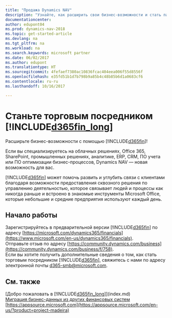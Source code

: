 ```yaml
---
title: "Продажа Dynamics NAV"
description: "Узнайте, как расширить свои бизнес-возможности и стать партнером Майкрософт и реселлером Dynamics NAV."
documentationcenter: 
author: edupont04
ms.prod: dynamics-nav-2018
ms.topic: get-started-article
ms.devlang: na
ms.tgt_pltfrm: na
ms.workload: na
ms.search.keywords: microsoft partner
ms.date: 06/02/2017
ms.author: edupont
ms.translationtype: HT
ms.sourcegitcommit: 4fefaef7380ac10836fcac404eea006f55d8556f
ms.openlocfilehash: e35fd51b1d7b798b9a85b4c48b85b6d1a0683cf6
ms.contentlocale: ru-ru
ms.lasthandoff: 10/16/2017

---
```

# <a name="become-a-reseller-of-included365finlongincludesd365finlongmdmd"></a>Станьте торговым посредником [!INCLUDE[d365fin_long](includes/d365fin_long_md.md)]
Расширьте бизнес-возможности с помощью [!INCLUDE[d365fin](includes/d365fin_md.md)]!  

Если вы специализируетесь на облачных решениях, Office 365, SharePoint, промышленных решениях, аналитике, ERP, CRM, ПО учета или ПО оптимизации бизнес-процессов, Dynamics NAV — новая возможность для вас.   

[!INCLUDE[d365fin](includes/d365fin_md.md)] может помочь развить и углубить связи с клиентами благодаря возможности предоставления сквозного решения по управлению деятельностью, которое связывает людей и процессы как никогда раньше и встроено в знакомые инструменты Microsoft Office, которые небольшие и средние предприятия используют каждый день.  

## <a name="get-started"></a>Начало работы
Зарегистрируйтесь в предварительной версии [!INCLUDE[d365fin](includes/d365fin_md.md)] по адресу [https://microsoft.com/dynamics365/financials](https://www.microsoft.com/en-us/dynamics365/financials).  
Отправьте отзыв по адресу [https://community.dynamics.com/business](https://community.dynamics.com/business/f/758).  
Если вы хотите получить дополнительные сведения о том, как стать торговым посредником [!INCLUDE[d365fin](includes/d365fin_md.md)], свяжитесь с нами по адресу электронной почты [d365-smb@microsoft.com](mailto:d365-smb@microsoft.com).  

## <a name="see-also"></a>См. также
[Добро пожаловать в [!INCLUDE[d365fin_long](includes/d365fin_long_md.md)]](index.md)  
[Миграция бизнес-данных из других финансовых систем](upload-data.md)  
[https://appsource.microsoft.com](https://appsource.microsoft.com/en-us/?product=project-madeira)  

